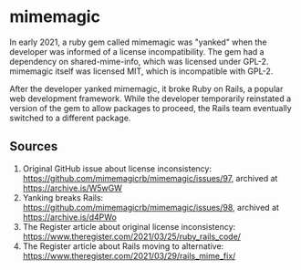 # mimemagic

In early 2021, a ruby gem called mimemagic was "yanked" when the developer was informed of a license incompatibility. The gem had a dependency on shared-mime-info, which was licensed under GPL-2. mimemagic itself was licensed MIT, which is incompatible with GPL-2.

After the developer yanked mimemagic, it broke Ruby on Rails, a popular web development framework. While the developer temporarily reinstated a version of the gem to allow packages to proceed, the Rails team eventually switched to a different package.

## Sources

1. Original GitHub issue about license inconsistency: https://github.com/mimemagicrb/mimemagic/issues/97, archived at https://archive.is/W5wGW
2. Yanking breaks Rails: https://github.com/mimemagicrb/mimemagic/issues/98, archived at https://archive.is/d4PWo
3. The Register article about original license inconsistency: https://www.theregister.com/2021/03/25/ruby_rails_code/
4. The Register article about Rails moving to alternative: https://www.theregister.com/2021/03/29/rails_mime_fix/